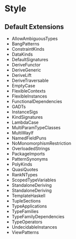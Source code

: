 # Style

## Default Extensions

- AllowAmbiguousTypes
- BangPatterns
- ConstraintKinds
- DataKinds
- DefaultSignatures
- DeriveFunctor
- DeriveGeneric
- DeriveLift
- DeriveTraversable
- EmptyCase
- FlexibleContexts
- FlexibleInstances
- FunctionalDependencies
- GADTs
- InstanceSigs
- KindSignatures
- LambdaCase
- MultiParamTypeClasses
- MultiWayIf
- NamedFieldPuns
- NoMonomorphismRestriction
- OverloadedStrings
- PackageImports
- PatternSynonyms
- PolyKinds
- QuasiQuotes
- RankNTypes
- ScopedTypeVariables
- StandaloneDeriving
- StandaloneDeriving
- TemplateHaskell
- TupleSections
- TypeApplications
- TypeFamilies
- TypeFamilyDependencies
- TypeOperators
- UndecidableInstances
- ViewPatterns

